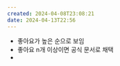 ```yaml
---
created: 2024-04-08T23:08:21
date: 2024-04-13T22:56
---
```

- 좋아요가 높은 순으로 보임
- 좋아요 n개 이상이면 공식 문서로 채택
- 